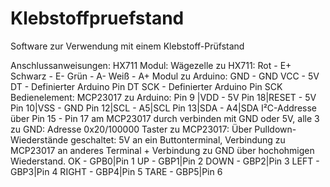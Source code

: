 # Klebstoffpruefstand

  Software zur Verwendung mit einem Klebstoff-Prüfstand
  
  
  Anschlussanweisungen:
     HX711 Modul:
       Wägezelle zu HX711:
         Rot     -   E+
         Schwarz -   E-
         Grün    -   A-
         Weiß    -   A+
       Modul zu Arduino:
         GND     -   GND
         VCC     -   5V
         DT      -   Definierter Arduino Pin DT
         SCK     -   Definierter Arduino Pin SCK
     Bedienelement:
       MCP23017 zu Arduino:
         Pin 9 |VDD    -   5V
         Pin 18|RESET  -   5V
         Pin 10|VSS    -   GND
         Pin 12|SCL    -   A5|SCL
         Pin 13|SDA    -   A4|SDA
         I²C-Addresse über Pin 15 - Pin 17 am MCP23017 durch verbinden mit GND oder 5V, alle 3 zu GND: Adresse 0x20/100000 
       Taster zu MCP23017:
         Über Pulldown-Wiederstände geschaltet: 5V an ein Buttonterminal, Verbindung zu MCP23017 an anderes Terminal + Verbindung zu  GND über hochohmigen Wiederstand.
         OK    -   GPB0|Pin 1
         UP    -   GBP1|Pin 2
         DOWN  -   GBP2|Pin 3
         LEFT  -   GBP3|Pin 4
         RIGHT -   GBP4|Pin 5
         TARE  -   GBP5|Pin 6
